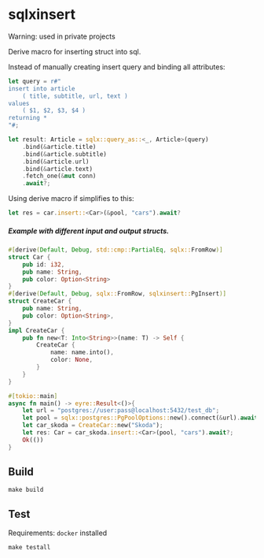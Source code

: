 # sqlxinsert

Warning: used in private projects

Derive macro for inserting struct into sql.

Instead of manually creating insert query and binding all attributes:

```rust
let query = r#"
insert into article 
    ( title, subtitle, url, text ) 
values 
    ( $1, $2, $3, $4 ) 
returning *
"#;

let result: Article = sqlx::query_as::<_, Article>(query)
    .bind(&article.title)
    .bind(&article.subtitle)
    .bind(&article.url)
    .bind(&article.text)
    .fetch_one(&mut conn)
    .await?;
```

Using derive macro if simplifies to this: 

```rust
let res = car.insert::<Car>(&pool, "cars").await?
```

##### Example with different input and output structs.

```rust
#[derive(Default, Debug, std::cmp::PartialEq, sqlx::FromRow)]
struct Car {
    pub id: i32,
    pub name: String,
    pub color: Option<String>
}
#[derive(Default, Debug, sqlx::FromRow, sqlxinsert::PgInsert)]
struct CreateCar {
    pub name: String,
    pub color: Option<String>,
}
impl CreateCar {
    pub fn new<T: Into<String>>(name: T) -> Self {
        CreateCar {
            name: name.into(),
            color: None,
        }
    }
}

#[tokio::main]
async fn main() -> eyre::Result<()>{
    let url = "postgres://user:pass@localhost:5432/test_db";
    let pool = sqlx::postgres::PgPoolOptions::new().connect(&url).await.unwrap();
    let car_skoda = CreateCar::new("Skoda");
    let res: Car = car_skoda.insert::<Car>(pool, "cars").await?;
    Ok(())
}
```

## Build

`make build`

## Test

Requirements: `docker` installed

`make testall`
